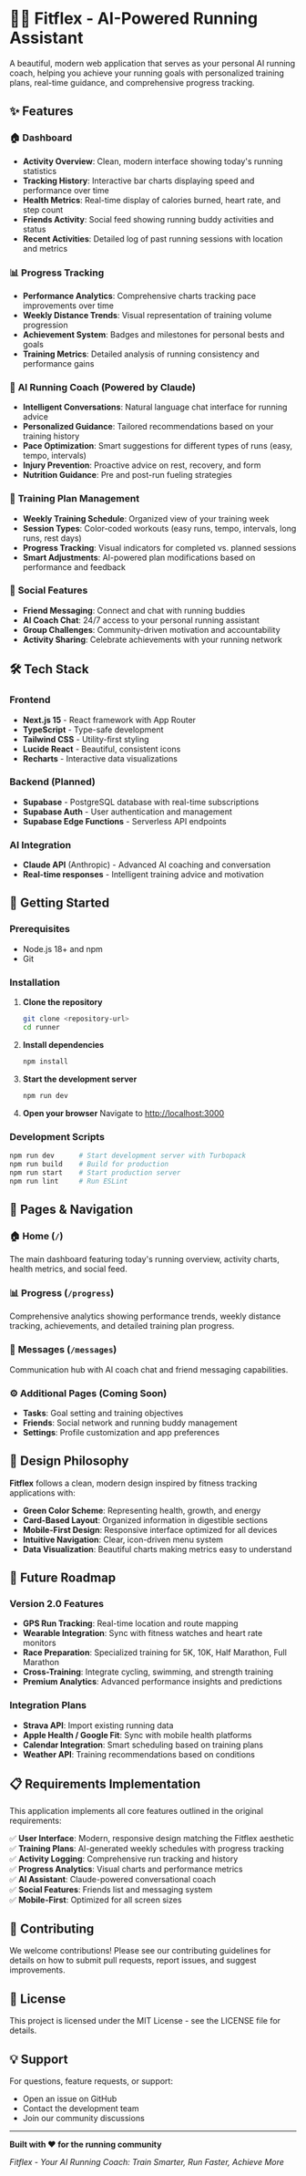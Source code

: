 # 🏃‍♂️ Fitflex - AI-Powered Running Assistant

A beautiful, modern web application that serves as your personal AI running coach, helping you achieve your running goals with personalized training plans, real-time guidance, and comprehensive progress tracking.

## ✨ Features

### 🏠 **Dashboard**

- **Activity Overview**: Clean, modern interface showing today's running statistics
- **Tracking History**: Interactive bar charts displaying speed and performance over time
- **Health Metrics**: Real-time display of calories burned, heart rate, and step count
- **Friends Activity**: Social feed showing running buddy activities and status
- **Recent Activities**: Detailed log of past running sessions with location and metrics

### 📊 **Progress Tracking**

- **Performance Analytics**: Comprehensive charts tracking pace improvements over time
- **Weekly Distance Trends**: Visual representation of training volume progression
- **Achievement System**: Badges and milestones for personal bests and goals
- **Training Metrics**: Detailed analysis of running consistency and performance gains

### 🤖 **AI Running Coach** (Powered by Claude)

- **Intelligent Conversations**: Natural language chat interface for running advice
- **Personalized Guidance**: Tailored recommendations based on your training history
- **Pace Optimization**: Smart suggestions for different types of runs (easy, tempo, intervals)
- **Injury Prevention**: Proactive advice on rest, recovery, and form
- **Nutrition Guidance**: Pre and post-run fueling strategies

### 📅 **Training Plan Management**

- **Weekly Training Schedule**: Organized view of your training week
- **Session Types**: Color-coded workouts (easy runs, tempo, intervals, long runs, rest days)
- **Progress Tracking**: Visual indicators for completed vs. planned sessions
- **Smart Adjustments**: AI-powered plan modifications based on performance and feedback

### 💬 **Social Features**

- **Friend Messaging**: Connect and chat with running buddies
- **AI Coach Chat**: 24/7 access to your personal running assistant
- **Group Challenges**: Community-driven motivation and accountability
- **Activity Sharing**: Celebrate achievements with your running network

## 🛠 Tech Stack

### Frontend

- **Next.js 15** - React framework with App Router
- **TypeScript** - Type-safe development
- **Tailwind CSS** - Utility-first styling
- **Lucide React** - Beautiful, consistent icons
- **Recharts** - Interactive data visualizations

### Backend (Planned)

- **Supabase** - PostgreSQL database with real-time subscriptions
- **Supabase Auth** - User authentication and management
- **Supabase Edge Functions** - Serverless API endpoints

### AI Integration

- **Claude API** (Anthropic) - Advanced AI coaching and conversation
- **Real-time responses** - Intelligent training advice and motivation

## 🚀 Getting Started

### Prerequisites

- Node.js 18+ and npm
- Git

### Installation

1. **Clone the repository**

   ```bash
   git clone <repository-url>
   cd runner
   ```

2. **Install dependencies**

   ```bash
   npm install
   ```

3. **Start the development server**

   ```bash
   npm run dev
   ```

4. **Open your browser**
   Navigate to [http://localhost:3000](http://localhost:3000)

### Development Scripts

```bash
npm run dev      # Start development server with Turbopack
npm run build    # Build for production
npm run start    # Start production server
npm run lint     # Run ESLint
```

## 📱 Pages & Navigation

### 🏠 **Home** (`/`)

The main dashboard featuring today's running overview, activity charts, health metrics, and social feed.

### 📊 **Progress** (`/progress`)

Comprehensive analytics showing performance trends, weekly distance tracking, achievements, and detailed training plan progress.

### 💬 **Messages** (`/messages`)

Communication hub with AI coach chat and friend messaging capabilities.

### ⚙️ **Additional Pages** (Coming Soon)

- **Tasks**: Goal setting and training objectives
- **Friends**: Social network and running buddy management
- **Settings**: Profile customization and app preferences

## 🎨 Design Philosophy

**Fitflex** follows a clean, modern design inspired by fitness tracking applications with:

- **Green Color Scheme**: Representing health, growth, and energy
- **Card-Based Layout**: Organized information in digestible sections
- **Mobile-First Design**: Responsive interface optimized for all devices
- **Intuitive Navigation**: Clear, icon-driven menu system
- **Data Visualization**: Beautiful charts making metrics easy to understand

## 🔮 Future Roadmap

### Version 2.0 Features

- **GPS Run Tracking**: Real-time location and route mapping
- **Wearable Integration**: Sync with fitness watches and heart rate monitors
- **Race Preparation**: Specialized training for 5K, 10K, Half Marathon, Full Marathon
- **Cross-Training**: Integrate cycling, swimming, and strength training
- **Premium Analytics**: Advanced performance insights and predictions

### Integration Plans

- **Strava API**: Import existing running data
- **Apple Health / Google Fit**: Sync with mobile health platforms
- **Calendar Integration**: Smart scheduling based on training plans
- **Weather API**: Training recommendations based on conditions

## 📋 Requirements Implementation

This application implements all core features outlined in the original requirements:

✅ **User Interface**: Modern, responsive design matching the Fitflex aesthetic  
✅ **Training Plans**: AI-generated weekly schedules with progress tracking  
✅ **Activity Logging**: Comprehensive run tracking and history  
✅ **Progress Analytics**: Visual charts and performance metrics  
✅ **AI Assistant**: Claude-powered conversational coach  
✅ **Social Features**: Friends list and messaging system  
✅ **Mobile-First**: Optimized for all screen sizes

## 🤝 Contributing

We welcome contributions! Please see our contributing guidelines for details on how to submit pull requests, report issues, and suggest improvements.

## 📄 License

This project is licensed under the MIT License - see the LICENSE file for details.

## 💡 Support

For questions, feature requests, or support:

- Open an issue on GitHub
- Contact the development team
- Join our community discussions

---

**Built with ❤️ for the running community**

_Fitflex - Your AI Running Coach: Train Smarter, Run Faster, Achieve More_
